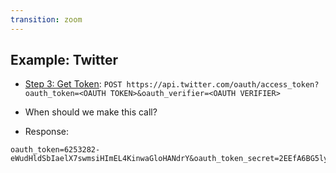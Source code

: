 ```yaml
---
transition: zoom
---
```


## Example: Twitter

- [Step 3: Get Token](https://developer.twitter.com/en/docs/authentication/api-reference/access_token): `POST https://api.twitter.com/oauth/access_token?oauth_token=<OAUTH TOKEN>&oauth_verifier=<OAUTH VERIFIER>`

- When should we make this call?

- Response: 

```
oauth_token=6253282-eWudHldSbIaelX7swmsiHImEL4KinwaGloHANdrY&oauth_token_secret=2EEfA6BG5ly3sR3XjE0IBSnlQu4ZrUzPiYTmrkVU&user_id=6253282&screen_name=twitterapi
```